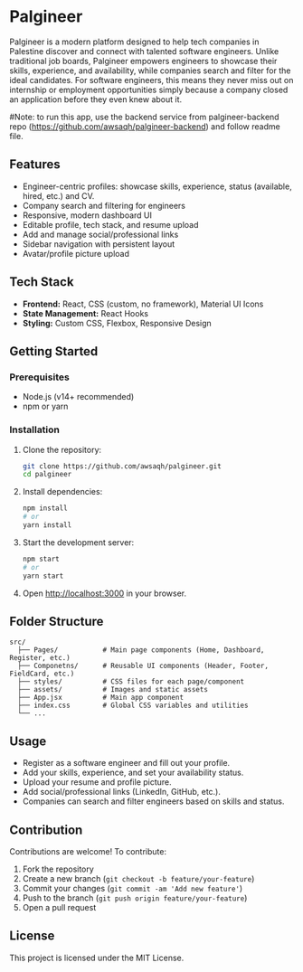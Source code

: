 # Palgineer

Palgineer is a modern platform designed to help tech companies in Palestine discover and connect with talented software engineers. Unlike traditional job boards, Palgineer empowers engineers to showcase their skills, experience, and availability, while companies search and filter for the ideal candidates. For software engineers, this means they never miss out on internship or employment opportunities simply because a company closed an application before they even knew about it.


#Note: to run this app, use the backend service from palgineer-backend repo (https://github.com/awsaqh/palgineer-backend) and follow readme file.

## Features
- Engineer-centric profiles: showcase skills, experience, status (available, hired, etc.) and CV.
- Company search and filtering for engineers
- Responsive, modern dashboard UI
- Editable profile, tech stack, and resume upload
- Add and manage social/professional links
- Sidebar navigation with persistent layout
- Avatar/profile picture upload

## Tech Stack
- **Frontend:** React, CSS (custom, no framework), Material UI Icons
- **State Management:** React Hooks
- **Styling:** Custom CSS, Flexbox, Responsive Design

## Getting Started

### Prerequisites
- Node.js (v14+ recommended)
- npm or yarn

### Installation
1. Clone the repository:
   ```bash
   git clone https://github.com/awsaqh/palgineer.git
   cd palgineer
   ```
2. Install dependencies:
   ```bash
   npm install
   # or
   yarn install
   ```
3. Start the development server:
   ```bash
   npm start
   # or
   yarn start
   ```
4. Open [http://localhost:3000](http://localhost:3000) in your browser.

## Folder Structure
```
src/
  ├── Pages/           # Main page components (Home, Dashboard, Register, etc.)
  ├── Componetns/      # Reusable UI components (Header, Footer, FieldCard, etc.)
  ├── styles/          # CSS files for each page/component
  ├── assets/          # Images and static assets
  ├── App.jsx          # Main app component
  ├── index.css        # Global CSS variables and utilities
  └── ...
```

## Usage
- Register as a software engineer and fill out your profile.
- Add your skills, experience, and set your availability status.
- Upload your resume and profile picture.
- Add social/professional links (LinkedIn, GitHub, etc.).
- Companies can search and filter engineers based on skills and status.

## Contribution
Contributions are welcome! To contribute:
1. Fork the repository
2. Create a new branch (`git checkout -b feature/your-feature`)
3. Commit your changes (`git commit -am 'Add new feature'`)
4. Push to the branch (`git push origin feature/your-feature`)
5. Open a pull request

## License
This project is licensed under the MIT License.
